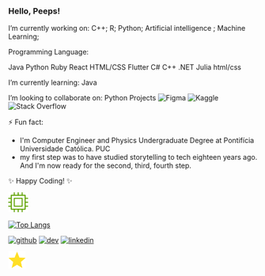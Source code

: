 
### Hello, Peeps!

I’m currently working on:
C++;
R;
Python;
Artificial intelligence ;
Machine Learning;


Programming Language: 



Java 
Python
Ruby
React
HTML/CSS
Flutter 
C#
C++
.NET
Julia
html/css


 I’m currently learning:
Java


 I’m looking to collaborate on: 
 Python Projects 
 ![Figma](https://img.shields.io/badge/figma-%23F24E1E.svg?style=for-the-badge&logo=figma&logoColor=white)
 ![Kaggle](https://img.shields.io/badge/Kaggle-035a7d?style=for-the-badge&logo=kaggle&logoColor=white)
 ![Stack Overflow](https://img.shields.io/badge/-Stackoverflow-FE7A16?style=for-the-badge&logo=stack-overflow&logoColor=white)

⚡ Fun fact:

- I'm Computer Engineer and Physics Undergraduate Degree  at Pontifícia Universidade Católica. PUC  
- my first step was to have studied storytelling to tech eighteen years ago. And I'm now ready for the second, third, fourth step.












✨ Happy Coding! ✨


<a href='https://docs.github.com/en/developers'><img src='https://raw.githubusercontent.com/acervenky/animated-github-badges/master/assets/devbadge.gif' width='40' height='40'></a> 

[![Top Langs](https://github-readme-stats.vercel.app/api/top-langs/?username=jocrv&layout=compact)](https://github.com/jocrv/github-readme-stats)


[<img src='https://cdn.jsdelivr.net/npm/simple-icons@3.0.1/icons/github.svg' alt='github' height='40'>](https://github.com/jocrv)  [<img src='https://cdn.jsdelivr.net/npm/simple-icons@3.0.1/icons/hashnode.svg' alt='dev' height='40'>](https://bigdatamermaid.hashnode.dev/)  [<img src='https://cdn.jsdelivr.net/npm/simple-icons@3.0.1/icons/linkedin.svg' alt='linkedin' height='40'>](https://www.linkedin.com/in/joana-crivella-14252b121//)  

<a href='https://stars.github.com/'><img src='https://raw.githubusercontent.com/acervenky/animated-github-badges/master/assets/starbadge.gif' width='35' height='35'></a> 




<!--
**jocrv/jocrv** is a ✨ _special_ ✨ repository because its `README.md` (this file) appears on your GitHub profile.

Here are some ideas to get you started:

- 🔭 I’m currently working on ...
- 🌱 I’m currently learning ...
- 👯 I’m looking to collaborate on ...
- 🤔 I’m looking for help with ...
- 💬 Ask me about ...
- 📫 How to reach me: ...
- 😄 Pronouns: ...
- ⚡ Fun fact: ...
-->





